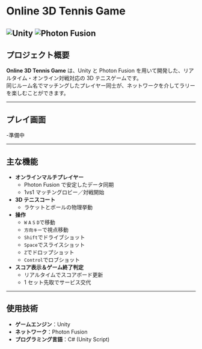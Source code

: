 #  Online 3D Tennis Game

![Unity](https://img.shields.io/badge/Unity-2021.3-blue) ![Photon Fusion](https://img.shields.io/badge/Photon%20Fusion-v1.0-green) 
---

## プロジェクト概要

**Online 3D Tennis Game** は、Unity と Photon Fusion を用いて開発した、リアルタイム・オンライン対戦対応の 3D テニスゲームです。  
同じルーム名でマッチングしたプレイヤー同士が、ネットワークを介してラリーを楽しむことができます。  


---

## プレイ画面

-準備中

---

## 主な機能

- **オンラインマルチプレイヤー**  
  - Photon Fusion で安定したデータ同期  
  - 1vs1 マッチングロビー／対戦開始  
- **3D テニスコート**  
  - ラケットとボールの物理挙動  
- **操作**  
  - `W` `A` `S` `D`で移動
  - `方向キー`で視点移動
  - `Shift`でドライブショット
  - `Space`でスライスショット
  - `Z`でドロップショット
  - `Control`でロブショット
- **スコア表示＆ゲーム終了判定**  
  - リアルタイムでスコアボード更新  
  - 1 セット先取でサービス交代 
---

## 使用技術

- **ゲームエンジン**：Unity
- **ネットワーク**：Photon Fusion  
- **プログラミング言語**：C# (Unity Script)   
